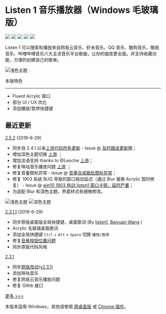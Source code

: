 # Listen 1 音乐播放器（Windows 毛玻璃版）

![](https://img.shields.io/github/languages/top/reycn/listen1_desktop_fluent.svg?color=blue)
![](https://img.shields.io/github/release/reycn/listen1_desktop_fluent.svg)
![](https://img.shields.io/static/v1.svg?label=design&message=fluent&color=blue)
![](https://img.shields.io/github/issues/reycn/listen1_desktop_fluent.svg)
[![](https://img.shields.io/static/v1.svg?label=upstream&message=listen1-chrome&color=green)](https://github.com/listen1/listen1_chrome_extension)

Listen 1 可以搜索和播放来自网易云音乐、虾米音乐、QQ 音乐、酷狗音乐、酷我音乐、哔哩哔哩音乐六大主流音乐平台歌曲，让你的曲库更全面。并支持收藏功能，方便的创建自己的歌单。

![浅色主题](https://i.imgur.com/mPRtRJo.png)
  
本版特色

---

- Fluent Acrylic 窗口
- 部分 UI / UX 优化
- 添加播放/暂停快捷键

## 最近更新

[2.5.2](https://github.com/reycn/listen1_desktop_fluent/releases/tag/2.5.2) (2019-6-29)

- 同步自 2.4.1 以来[上游代码所有更新](https://github.com/listen1/listen1_chrome_extension/releases) - Issue @ [及时跟进更新啊](https://github.com/reycn/listen1_desktop_fluent/issues/17)；
- 增加深色主题切换 [上游](https://github.com/listen1/listen1_chrome_extension/releases/tag/v2.5.0) ；
- 增加法语支持 thanks to @Leoche [上游](https://github.com/listen1/listen1_chrome_extension/releases/tag/v2.5.2)；
- 修复咪咕音乐播放问题 [上游](https://github.com/listen1/listen1_chrome_extension/releases/tag/v2.5.1) ；
- 修复音量图标异常 - Issue @ [音量合成器处图标异常](https://github.com/reycn/listen1_desktop_fluent/issues/18)；
- 修复 1903 系统 BUG 导致的窗口拖动延迟（通过 Blur 替换 Acrylic 暂时修复） - Issue @ [win10 1903 拖动 listen1 窗口卡顿，延时严重](https://github.com/reycn/listen1_desktop_fluent/issues/15)；
- 为适配 Blur 和深色主题，界面样式有细微修改。

![浅色主题](https://i.imgur.com/mPRtRJo.png)
![深色主题](https://i.imgur.com/t6SsQJ0.png)

[2.3.1.1](https://github.com/reycn/listen1_desktop_fluent/releases/tag/2.3.1.1) (2019-6-29)

- 同步原版桌面版全局快捷键、桌面歌词 (By [listen1](https://github.com/listen1/listen1_chrome_extension/commit/8f1acfd514270631f776df96197f0b253f3ae755), [Baiyuan Wang](https://github.com/listen1/listen1_chrome_extension/pull/245) )
- Acrylic 毛玻璃桌面歌词
- 添加全局快捷键 `Ctrl` + `Alt` + `Space` 切换 `播放/暂停`
- 修复[音量按钮位置问题](https://github.com/reycn/listen1_desktop_fluent/issues/10)
- 同步原版代码风格

[2.3.1](https://github.com/reycn/listen1_desktop_fluent/releases/tag/2.3.1)

- 同步[原版改动(v2.3.1)](https://github.com/listen1/listen1_chrome_extension/compare/6fcdce564f...6b7de89d68)
- 添加咪咕音乐
- 修复网易云音乐播放问题
- 修复 Githb 接口

[更多 >>>](https://github.com/reycn/listen1_desktop_fluent/commits/master)

本版本适用 Windows，其他请使用 [原桌面版](https://github.com/listen1/listen1_desktop/) 或 [Chrome 插件](https://github.com/listen1/listen1_chrome_extension)。
